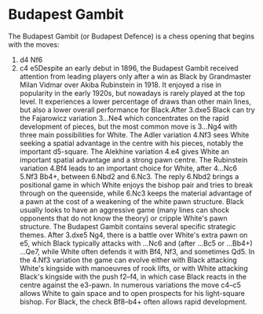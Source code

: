 # Budapest Gambit

The Budapest Gambit (or Budapest Defence) is a chess opening that begins with the moves:

1. d4 Nf6
2. c4 e5Despite an early debut in 1896, the Budapest Gambit received attention from leading players only after a win as Black by Grandmaster Milan Vidmar over Akiba Rubinstein in 1918. It enjoyed a rise in popularity in the early 1920s, but nowadays is rarely played at the top level. It experiences a lower percentage of draws than other main lines, but also a lower overall performance for Black.After 3.dxe5 Black can try the Fajarowicz variation 3...Ne4 which concentrates on the rapid development of pieces, but the most common move is 3...Ng4 with three main possibilities for White. The Adler variation 4.Nf3 sees White seeking a spatial advantage in the centre with his pieces, notably the important d5-square. The Alekhine variation 4.e4 gives White an important spatial advantage and a strong pawn centre. The Rubinstein variation 4.Bf4 leads to an important choice for White, after 4...Nc6 5.Nf3 Bb4+, between 6.Nbd2 and 6.Nc3. The reply 6.Nbd2 brings a positional game in which White enjoys the bishop pair and tries to break through on the queenside, while 6.Nc3 keeps the material advantage of a pawn at the cost of a weakening of the white pawn structure. Black usually looks to have an aggressive game (many lines can shock opponents that do not know the theory) or cripple White's pawn structure.
The Budapest Gambit contains several specific strategic themes. After 3.dxe5 Ng4, there is a battle over White's extra pawn on e5, which Black typically attacks with ...Nc6 and (after ...Bc5 or ...Bb4+) ...Qe7, while White often defends it with Bf4, Nf3, and sometimes Qd5. In the 4.Nf3 variation the game can evolve either with Black attacking White's kingside with manoeuvres of rook lifts, or with White attacking Black's kingside with the push f2–f4, in which case Black reacts in the centre against the e3-pawn. In numerous variations the move c4–c5 allows White to gain space and to open prospects for his light-square bishop. For Black, the check Bf8–b4+ often allows rapid development.

